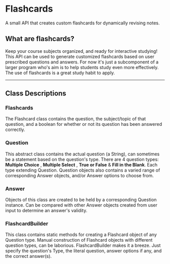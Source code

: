 # Flashcards

A small API that creates custom flashcards for dynamically revising notes.

## What are flashcards? 
Keep your course subjects organized, and ready for interactive studying!
This API can be used to generate customized flashcards based on user prescribed questions and answers. For now it's just a subcomponent of a
larger program who's aim is to help students study even more effectively. The use of flashcards is a great study habit to apply. 

------
## Class Descriptions

### Flashcards
The Flashcard class contains the question, the subject/topic of that question, and a boolean for whether or not its question has been answered correctly.

### Question
This abstract class contains the actual question (a String), can sometimes be a statement based on the question's type. There are 4 question types: 
**Multiple Choice** , **Multiple Select** , **True or False** & **Fill in the Blank**. Each type extending Question.
Question objects also contains a varied range of corresponding Answer objects, and/or Answer options to choose from.

### Answer
Objects of this class are created to be held by a corresponding Question instance. Can be compared with other Answer objects created from user input to determine an answer's validity.

### FlashcardBuilder
This class contains static methods for creating a Flashcard object of any Question type. Manual construction of Flashcard objects with different question types, can be laborious. FlashcardBuilder makes it a breeze. Just specify the question's Type, the literal question, answer options if any, and the correct answer(s).

